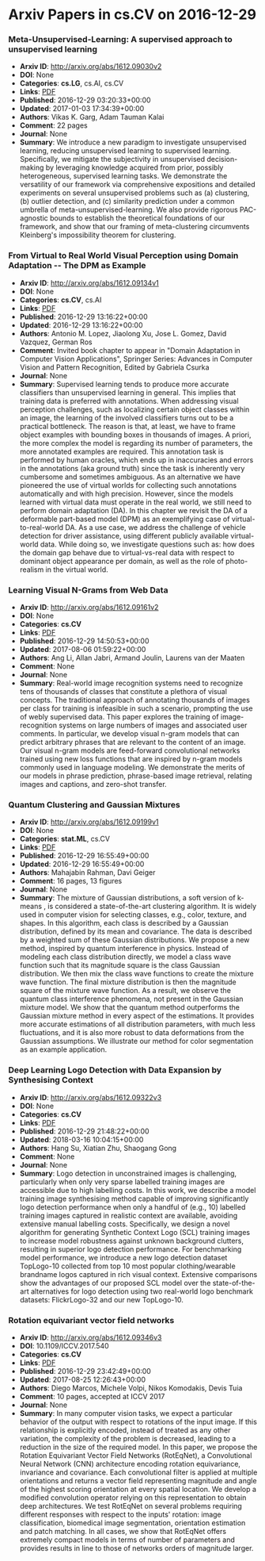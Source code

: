 # Arxiv Papers in cs.CV on 2016-12-29
### Meta-Unsupervised-Learning: A supervised approach to unsupervised learning
- **Arxiv ID**: http://arxiv.org/abs/1612.09030v2
- **DOI**: None
- **Categories**: **cs.LG**, cs.AI, cs.CV
- **Links**: [PDF](http://arxiv.org/pdf/1612.09030v2)
- **Published**: 2016-12-29 03:20:33+00:00
- **Updated**: 2017-01-03 17:34:39+00:00
- **Authors**: Vikas K. Garg, Adam Tauman Kalai
- **Comment**: 22 pages
- **Journal**: None
- **Summary**: We introduce a new paradigm to investigate unsupervised learning, reducing unsupervised learning to supervised learning. Specifically, we mitigate the subjectivity in unsupervised decision-making by leveraging knowledge acquired from prior, possibly heterogeneous, supervised learning tasks. We demonstrate the versatility of our framework via comprehensive expositions and detailed experiments on several unsupervised problems such as (a) clustering, (b) outlier detection, and (c) similarity prediction under a common umbrella of meta-unsupervised-learning. We also provide rigorous PAC-agnostic bounds to establish the theoretical foundations of our framework, and show that our framing of meta-clustering circumvents Kleinberg's impossibility theorem for clustering.



### From Virtual to Real World Visual Perception using Domain Adaptation -- The DPM as Example
- **Arxiv ID**: http://arxiv.org/abs/1612.09134v1
- **DOI**: None
- **Categories**: **cs.CV**, cs.AI
- **Links**: [PDF](http://arxiv.org/pdf/1612.09134v1)
- **Published**: 2016-12-29 13:16:22+00:00
- **Updated**: 2016-12-29 13:16:22+00:00
- **Authors**: Antonio M. Lopez, Jiaolong Xu, Jose L. Gomez, David Vazquez, German Ros
- **Comment**: Invited book chapter to appear in "Domain Adaptation in Computer
  Vision Applications", Springer Series: Advances in Computer Vision and
  Pattern Recognition, Edited by Gabriela Csurka
- **Journal**: None
- **Summary**: Supervised learning tends to produce more accurate classifiers than unsupervised learning in general. This implies that training data is preferred with annotations. When addressing visual perception challenges, such as localizing certain object classes within an image, the learning of the involved classifiers turns out to be a practical bottleneck. The reason is that, at least, we have to frame object examples with bounding boxes in thousands of images. A priori, the more complex the model is regarding its number of parameters, the more annotated examples are required. This annotation task is performed by human oracles, which ends up in inaccuracies and errors in the annotations (aka ground truth) since the task is inherently very cumbersome and sometimes ambiguous. As an alternative we have pioneered the use of virtual worlds for collecting such annotations automatically and with high precision. However, since the models learned with virtual data must operate in the real world, we still need to perform domain adaptation (DA). In this chapter we revisit the DA of a deformable part-based model (DPM) as an exemplifying case of virtual- to-real-world DA. As a use case, we address the challenge of vehicle detection for driver assistance, using different publicly available virtual-world data. While doing so, we investigate questions such as: how does the domain gap behave due to virtual-vs-real data with respect to dominant object appearance per domain, as well as the role of photo-realism in the virtual world.



### Learning Visual N-Grams from Web Data
- **Arxiv ID**: http://arxiv.org/abs/1612.09161v2
- **DOI**: None
- **Categories**: **cs.CV**
- **Links**: [PDF](http://arxiv.org/pdf/1612.09161v2)
- **Published**: 2016-12-29 14:50:53+00:00
- **Updated**: 2017-08-06 01:59:22+00:00
- **Authors**: Ang Li, Allan Jabri, Armand Joulin, Laurens van der Maaten
- **Comment**: None
- **Journal**: None
- **Summary**: Real-world image recognition systems need to recognize tens of thousands of classes that constitute a plethora of visual concepts. The traditional approach of annotating thousands of images per class for training is infeasible in such a scenario, prompting the use of webly supervised data. This paper explores the training of image-recognition systems on large numbers of images and associated user comments. In particular, we develop visual n-gram models that can predict arbitrary phrases that are relevant to the content of an image. Our visual n-gram models are feed-forward convolutional networks trained using new loss functions that are inspired by n-gram models commonly used in language modeling. We demonstrate the merits of our models in phrase prediction, phrase-based image retrieval, relating images and captions, and zero-shot transfer.



### Quantum Clustering and Gaussian Mixtures
- **Arxiv ID**: http://arxiv.org/abs/1612.09199v1
- **DOI**: None
- **Categories**: **stat.ML**, cs.CV
- **Links**: [PDF](http://arxiv.org/pdf/1612.09199v1)
- **Published**: 2016-12-29 16:55:49+00:00
- **Updated**: 2016-12-29 16:55:49+00:00
- **Authors**: Mahajabin Rahman, Davi Geiger
- **Comment**: 16 pages, 13 figures
- **Journal**: None
- **Summary**: The mixture of Gaussian distributions, a soft version of k-means , is considered a state-of-the-art clustering algorithm. It is widely used in computer vision for selecting classes, e.g., color, texture, and shapes. In this algorithm, each class is described by a Gaussian distribution, defined by its mean and covariance. The data is described by a weighted sum of these Gaussian distributions. We propose a new method, inspired by quantum interference in physics. Instead of modeling each class distribution directly, we model a class wave function such that its magnitude square is the class Gaussian distribution. We then mix the class wave functions to create the mixture wave function. The final mixture distribution is then the magnitude square of the mixture wave function. As a result, we observe the quantum class interference phenomena, not present in the Gaussian mixture model. We show that the quantum method outperforms the Gaussian mixture method in every aspect of the estimations. It provides more accurate estimations of all distribution parameters, with much less fluctuations, and it is also more robust to data deformations from the Gaussian assumptions. We illustrate our method for color segmentation as an example application.



### Deep Learning Logo Detection with Data Expansion by Synthesising Context
- **Arxiv ID**: http://arxiv.org/abs/1612.09322v3
- **DOI**: None
- **Categories**: **cs.CV**
- **Links**: [PDF](http://arxiv.org/pdf/1612.09322v3)
- **Published**: 2016-12-29 21:48:22+00:00
- **Updated**: 2018-03-16 10:04:15+00:00
- **Authors**: Hang Su, Xiatian Zhu, Shaogang Gong
- **Comment**: None
- **Journal**: None
- **Summary**: Logo detection in unconstrained images is challenging, particularly when only very sparse labelled training images are accessible due to high labelling costs. In this work, we describe a model training image synthesising method capable of improving significantly logo detection performance when only a handful of (e.g., 10) labelled training images captured in realistic context are available, avoiding extensive manual labelling costs. Specifically, we design a novel algorithm for generating Synthetic Context Logo (SCL) training images to increase model robustness against unknown background clutters, resulting in superior logo detection performance. For benchmarking model performance, we introduce a new logo detection dataset TopLogo-10 collected from top 10 most popular clothing/wearable brandname logos captured in rich visual context. Extensive comparisons show the advantages of our proposed SCL model over the state-of-the-art alternatives for logo detection using two real-world logo benchmark datasets: FlickrLogo-32 and our new TopLogo-10.



### Rotation equivariant vector field networks
- **Arxiv ID**: http://arxiv.org/abs/1612.09346v3
- **DOI**: 10.1109/ICCV.2017.540
- **Categories**: **cs.CV**
- **Links**: [PDF](http://arxiv.org/pdf/1612.09346v3)
- **Published**: 2016-12-29 23:42:49+00:00
- **Updated**: 2017-08-25 12:26:43+00:00
- **Authors**: Diego Marcos, Michele Volpi, Nikos Komodakis, Devis Tuia
- **Comment**: 10 pages, accepted at ICCV 2017
- **Journal**: None
- **Summary**: In many computer vision tasks, we expect a particular behavior of the output with respect to rotations of the input image. If this relationship is explicitly encoded, instead of treated as any other variation, the complexity of the problem is decreased, leading to a reduction in the size of the required model. In this paper, we propose the Rotation Equivariant Vector Field Networks (RotEqNet), a Convolutional Neural Network (CNN) architecture encoding rotation equivariance, invariance and covariance. Each convolutional filter is applied at multiple orientations and returns a vector field representing magnitude and angle of the highest scoring orientation at every spatial location. We develop a modified convolution operator relying on this representation to obtain deep architectures. We test RotEqNet on several problems requiring different responses with respect to the inputs' rotation: image classification, biomedical image segmentation, orientation estimation and patch matching. In all cases, we show that RotEqNet offers extremely compact models in terms of number of parameters and provides results in line to those of networks orders of magnitude larger.



